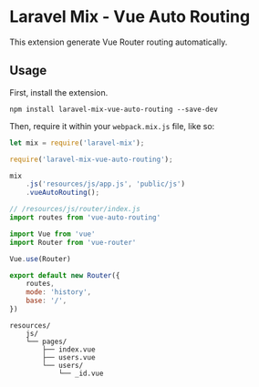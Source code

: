 # Laravel Mix - Vue Auto Routing

This extension generate Vue Router routing automatically.

## Usage

First, install the extension.

```
npm install laravel-mix-vue-auto-routing --save-dev
```

Then, require it within your `webpack.mix.js` file, like so:

```js
let mix = require('laravel-mix');

require('laravel-mix-vue-auto-routing');

mix
    .js('resources/js/app.js', 'public/js')
    .vueAutoRouting();
```

```js
// /resources/js/router/index.js
import routes from 'vue-auto-routing'

import Vue from 'vue'
import Router from 'vue-router'

Vue.use(Router)

export default new Router({
    routes,
    mode: 'history',
    base: '/',
})
```

```
resources/
    js/
    └── pages/
        ├── index.vue
        ├── users.vue
        └── users/
            └── _id.vue
```